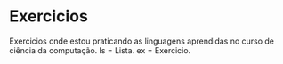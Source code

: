 # Exercicios
Exercicios onde estou praticando as linguagens aprendidas no curso de ciência da computação.
ls = Lista.
ex = Exercicio.
